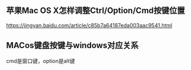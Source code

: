## 苹果Mac OS X怎样调整Ctrl/Option/Cmd按键位置
 https://jingyan.baidu.com/article/c85b7a64187eda003aac9541.html

## MACos键盘按键与windows对应关系
cmd是窗口键，option是alt键